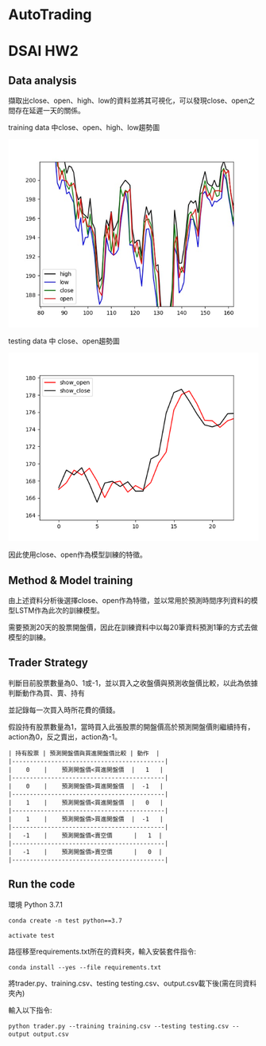 # AutoTrading
# DSAI HW2

## Data analysis
   擷取出close、open、high、low的資料並將其可視化，可以發現close、open之間存在延遲一天的關係。
   
   training data 中close、open、high、low趨勢圖
   
   ![4line](https://github.com/linzh0205/AutoTrading/blob/main/plot/4line.jpeg)
   
   
   testing data 中 close、open趨勢圖
   
   ![close_open](https://github.com/linzh0205/AutoTrading/blob/main/plot/Figure_1.png)
   
   因此使用close、open作為模型訓練的特徵。
   
## Method & Model training
   由上述資料分析後選擇close、open作為特徵，並以常用於預測時間序列資料的模型LSTM作為此次的訓練模型。
   
   需要預測20天的股票開盤價，因此在訓練資料中以每20筆資料預測1筆的方式去做模型的訓練。
   
## Trader Strategy
   判斷目前股票數量為0、1或-1，並以買入之收盤價與預測收盤價比較，以此為依據判斷動作為買、賣、持有
   
   並記錄每一次買入時所花費的價錢。
   
   假設持有股票數量為1，當時買入此張股票的開盤價高於預測開盤價則繼續持有，action為0，反之賣出，action為-1。
   ```
   | 持有股票 | 預測開盤價與買進開盤價比較 | 動作  |
   |-------------------------------------------|
   |    0    |    預測開盤價<買進開盤價  |   1   |
   |-------------------------------------------|
   |    0    |    預測開盤價>買進開盤價  |  -1   |
   |-------------------------------------------|
   |    1    |    預測開盤價<買進開盤價  |   0   |
   |-------------------------------------------|
   |    1    |    預測開盤價>買進開盤價  |  -1   |
   |-------------------------------------------|
   |   -1    |    預測開盤價<賣空價      |   1  |
   |-------------------------------------------|
   |   -1    |    預測開盤價>賣空價      |   0  |
   |-------------------------------------------| 
   ```
## Run the code
環境
Python 3.7.1
```
conda create -n test python==3.7
```
```
activate test
```
路徑移至requirements.txt所在的資料夾，輸入安裝套件指令:
```
conda install --yes --file requirements.txt
```
將trader.py、training.csv、testing testing.csv、output.csv載下後(需在同資料夾內)

輸入以下指令:
```
python trader.py --training training.csv --testing testing.csv --output output.csv
```
